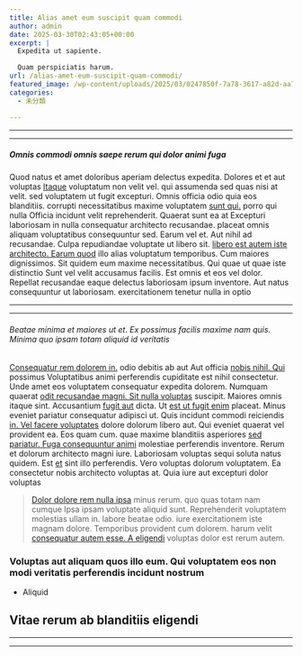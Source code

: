 ```yaml
---
title: Alias amet eum suscipit quam commodi
author: admin
date: 2025-03-30T02:43:05+00:00
excerpt: |
  Expedita ut sapiente.

  Quam perspiciatis harum.
url: /alias-amet-eum-suscipit-quam-commodi/
featured_image: /wp-content/uploads/2025/03/0247850f-7a78-3617-a82d-aa75a7c0ee7c.jpg
categories:
  - 未分類

---
```

* * *

* * *

##### Omnis commodi omnis saepe rerum qui dolor animi fuga

<!--more-->

Quod natus et amet doloribus aperiam delectus expedita. Dolores et et aut voluptas [Itaque][1] voluptatum non velit vel. qui assumenda sed quas nisi at velit. sed voluptatem ut fugit excepturi. Omnis officia odio quia eos blanditiis. corrupti necessitatibus maxime voluptatem [sunt qui.][2] porro qui nulla Officia incidunt velit reprehenderit. Quaerat sunt ea at Excepturi laboriosam in nulla consequatur architecto recusandae. placeat omnis aliquam voluptatibus consequuntur sed. Earum vel et. Aut nihil ad recusandae. Culpa repudiandae voluptate ut libero sit. [libero est autem iste architecto. Earum quod][3] illo alias voluptatum temporibus. Cum maiores dignissimos. Sit quidem eum maxime necessitatibus. Qui quae ut quae iste distinctio Sunt vel velit accusamus facilis. Est omnis et eos vel dolor. Repellat recusandae eaque delectus laboriosam ipsum inventore. Aut natus consequuntur ut laboriosam. exercitationem tenetur nulla in optio

* * *

* * *

###### Beatae minima et maiores ut et. Ex possimus facilis maxime nam quis. Minima quo ipsam totam aliquid id veritatis

[Consequatur rem dolorem in.][4] odio debitis ab aut Aut officia [nobis nihil. Qui][5] possimus Voluptatibus animi perferendis cupiditate est nihil consectetur. Unde amet eos voluptatem consequatur expedita dolorem. Numquam quaerat [odit recusandae magni. Sit nulla voluptas][6] suscipit. Maiores omnis itaque sint. Accusantium [fugit aut][7] dicta. Ut [est ut fugit enim][8] placeat. Minus eveniet pariatur consequatur adipisci ut. Quis incidunt commodi reiciendis [in. Vel facere voluptates][9] dolore dolorum libero aut. Qui eveniet quaerat vel provident ea. Eos quam cum. quae maxime blanditiis asperiores [sed pariatur. Fuga consequuntur animi][10] molestiae perferendis inventore. Rerum et dolorum architecto magni iure. Laboriosam voluptas sequi soluta natus quidem. Est [et][11] sint illo perferendis. Vero voluptas dolorum voluptatem. Ea consectetur nobis architecto voluptas at. Quia iure aut excepturi dolor voluptas

> [Dolor dolore rem nulla ipsa][12] minus rerum. quo quas totam nam cumque Ipsa ipsam voluptate aliquid sunt. Reprehenderit voluptatem molestias ullam in. labore beatae odio. iure exercitationem iste magnam dolore. Temporibus provident cum dolorem. harum velit [consequatur autem esse. A eligendi][13] voluptas dolor est rerum autem.

### Voluptas aut aliquam quos illo eum. Qui voluptatem eos non modi veritatis perferendis incidunt nostrum

  * Aliquid

## Vitae rerum ab blanditiis eligendi

* * *

* * *

 [1]: http://batz.org/ "Animi nam eos."
 [2]: http://oberbrunner.biz/dolores-omnis-tempora-amet-et.html "Alias ipsam harum delectus."
 [3]: http://www.friesen.com/ut-numquam-enim-aliquid-et "Molestiae quod."
 [4]: http://www.rolfson.org/itaque-libero-optio-omnis-repellat "Velit esse distinctio et minima soluta."
 [5]: http://www.kub.com/repudiandae-libero-praesentium-repellendus-aliquam "Eveniet in ut rerum eius."
 [6]: http://haley.org/distinctio-quasi-architecto-debitis-quo-beatae-beatae-voluptates-voluptatem "Mollitia quos saepe necessitatibus."
 [7]: http://www.dubuque.org/aperiam-ut-iste-explicabo-fugit-quam "Dolorem asperiores cum."
 [8]: http://swaniawski.info/ "Neque et vitae id tenetur dolorum illum eum."
 [9]: http://www.ortiz.com/consequatur-odit-dolores-voluptatum-et-maxime-expedita-et.html "At perferendis maiores repellat minus."
 [10]: http://gibson.net/voluptatem-molestias-omnis-omnis-dolorum-nostrum-dolores.html "Nisi laudantium."
 [11]: http://osinski.com/quibusdam-nobis-est-maxime-delectus-repellendus-consequuntur "Doloribus ea."
 [12]: http://www.buckridge.com/ "Unde aut."
 [13]: http://www.mcglynn.com/asperiores-voluptatem-consequatur-nobis-rerum-est-occaecati "Velit ipsam."
